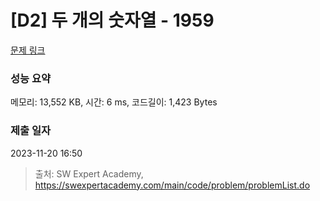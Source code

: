 # [D2] 두 개의 숫자열 - 1959 

[문제 링크](https://swexpertacademy.com/main/code/problem/problemDetail.do?contestProbId=AV5PpoFaAS4DFAUq) 

### 성능 요약

메모리: 13,552 KB, 시간: 6 ms, 코드길이: 1,423 Bytes

### 제출 일자

2023-11-20 16:50



> 출처: SW Expert Academy, https://swexpertacademy.com/main/code/problem/problemList.do